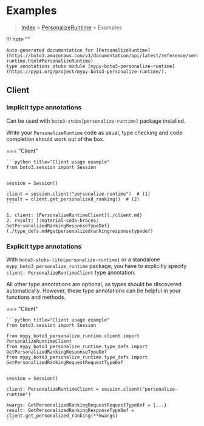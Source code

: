 # Examples

> [Index](../README.md) > [PersonalizeRuntime](./README.md) > Examples

!!! note ""

    Auto-generated documentation for [PersonalizeRuntime](https://boto3.amazonaws.com/v1/documentation/api/latest/reference/services/personalize-runtime.html#PersonalizeRuntime)
    type annotations stubs module [mypy-boto3-personalize-runtime](https://pypi.org/project/mypy-boto3-personalize-runtime/).

## Client

### Implicit type annotations

Can be used with `boto3-stubs[personalize-runtime]` package installed.

Write your `PersonalizeRuntime` code as usual,
type checking and code completion should work out of the box.


=== "Client"

    ```python title="Client usage example"
    from boto3.session import Session


    session = Session()

    client = session.client("personalize-runtime")  # (1)
    result = client.get_personalized_ranking()  # (2)
    ```

    1. client: [PersonalizeRuntimeClient](./client.md)
    2. result: [:material-code-braces: GetPersonalizedRankingResponseTypeDef](./type_defs.md#getpersonalizedrankingresponsetypedef) 






### Explicit type annotations

With `boto3-stubs-lite[personalize-runtime]`
or a standalone `mypy_boto3_personalize_runtime` package, you have to explicitly specify `client: PersonalizeRuntimeClient` type annotation.

All other type annotations are optional, as types should be discovered automatically.
However, these type annotations can be helpful in your functions and methods.


=== "Client"

    ```python title="Client usage example"
    from boto3.session import Session

    from mypy_boto3_personalize_runtime.client import PersonalizeRuntimeClient
    from mypy_boto3_personalize_runtime.type_defs import GetPersonalizedRankingResponseTypeDef
    from mypy_boto3_personalize_runtime.type_defs import GetPersonalizedRankingRequestRequestTypeDef


    session = Session()

    client: PersonalizeRuntimeClient = session.client("personalize-runtime")

    kwargs: GetPersonalizedRankingRequestRequestTypeDef = {...}
    result: GetPersonalizedRankingResponseTypeDef = client.get_personalized_ranking(**kwargs)
    ```






